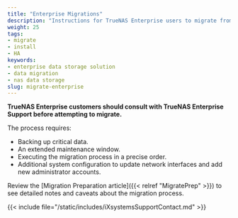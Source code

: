 ```yaml
---
title: "Enterprise Migrations"
description: "Instructions for TrueNAS Enterprise users to migrate from FreeBSD- to Linux-based TrueNAS software."
weight: 25
tags:
- migrate
- install
- HA
keywords:
- enterprise data storage solution
- data migration
- nas data storage
slug: migrate-enterprise
---
```


**TrueNAS Enterprise customers should consult with TrueNAS Enterprise Support before attempting to migrate.**

The process requires:
* Backing up critical data.
* An extended maintenance window.
* Executing the migration process in a precise order.
* Additional system configuration to update network interfaces and add new administrator accounts.

Review the [Migration Preparation article]({{< relref "MigratePrep" >}}) to see detailed notes and caveats about the migration process.

{{< include file="/static/includes/iXsystemsSupportContact.md" >}}
